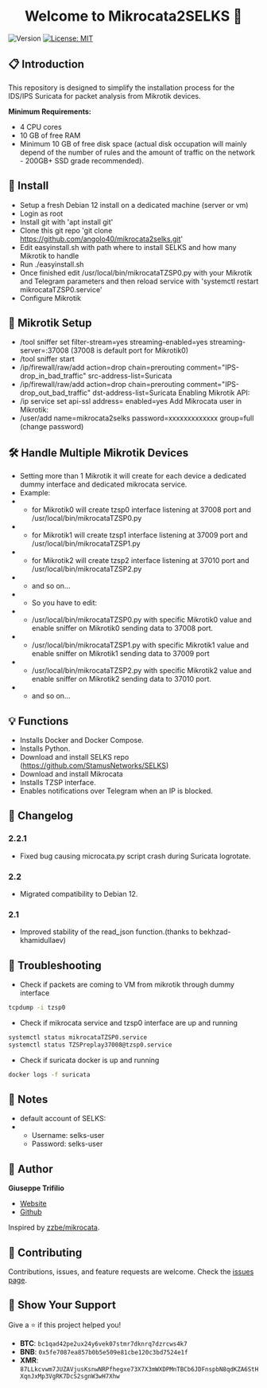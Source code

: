 <h1 align="center">Welcome to Mikrocata2SELKS 👋</h1>
<p>
  <img alt="Version" src="https://img.shields.io/badge/version-2.2.1-blue.svg?cacheSeconds=2592000" />
  <a href="https://github.com/angolo40/mikrocata2selks" target="_blank">
    <img alt="License: MIT" src="https://img.shields.io/github/license/angolo40/Mikrocata2SELKS" />
  </a>
</p>

## 📋 Introduction

This repository is designed to simplify the installation process for the IDS/IPS Suricata for packet analysis from Mikrotik devices.

**Minimum Requirements:**
- 4 CPU cores
- 10 GB of free RAM
- Minimum 10 GB of free disk space (actual disk occupation will mainly depend of the number of rules and the amount of traffic on the network - 200GB+ SSD grade recommended).


## 🚀 Install

- Setup a fresh Debian 12 install on a dedicated machine (server or vm)
- Login as root
- Install git with 'apt install git'
- Clone this git repo 'git clone https://github.com/angolo40/mikrocata2selks.git'
- Edit easyinstall.sh with path where to install SELKS and how many Mikrotik to handle
- Run ./easyinstall.sh
- Once finished edit /usr/local/bin/mikrocataTZSP0.py with your Mikrotik and Telegram parameters and then reload service with 'systemctl restart mikrocataTZSP0.service'
- Configure Mikrotik


## 📡 Mikrotik Setup

- /tool sniffer set filter-stream=yes streaming-enabled=yes streaming-server=<DEBIANIP>:37008 (37008 is default port for Mikrotik0)
- /tool sniffer start
- /ip/firewall/raw/add action=drop chain=prerouting comment="IPS-drop_in_bad_traffic" src-address-list=Suricata
- /ip/firewall/raw/add action=drop chain=prerouting comment="IPS-drop_out_bad_traffic" dst-address-list=Suricata
Enabling Mikrotik API:
- /ip service set api-ssl address=<DEBIANIP> enabled=yes
Add Mikrocata user in Mikrotik:
-  /user/add name=mikrocata2selks password=xxxxxxxxxxxxx group=full (change password)


## 🛠️ Handle Multiple Mikrotik Devices

- Setting more than 1 Mikrotik it will create for each device a dedicated dummy interface and dedicated mikrocata service.
- Example:
- - for Mikrotik0 will create tzsp0 interface listening at 37008 port and /usr/local/bin/mikrocataTZSP0.py
- - for Mikrotik1 will create tzsp1 interface listening at 37009 port and /usr/local/bin/mikrocataTZSP1.py
- - for Mikrotik2 will create tzsp2 interface listening at 37010 port and /usr/local/bin/mikrocataTZSP2.py
- - and so on...
- - So you have to edit:
- - /usr/local/bin/mikrocataTZSP0.py with specific Mikrotik0 value and enable sniffer on Mikrotik0 sending data to 37008 port.
- - /usr/local/bin/mikrocataTZSP1.py with specific Mikrotik1 value and enable sniffer on Mikrotik1 sending data to 37009 port
- - /usr/local/bin/mikrocataTZSP2.py with specific Mikrotik2 value and enable sniffer on Mikrotik2 sending data to 37010 port.
- - and so on...


## 💡 Functions

- Installs Docker and Docker Compose.
- Installs Python.
- Download and install SELKS repo (https://github.com/StamusNetworks/SELKS)
- Download and install Mikrocata
- Installs TZSP interface.
- Enables notifications over Telegram when an IP is blocked.


## 🔄 Changelog

### 2.2.1
- Fixed bug causing microcata.py script crash during Suricata logrotate.

### 2.2
- Migrated compatibility to Debian 12.

### 2.1
- Improved stability of the read_json function.(thanks to bekhzad-khamidullaev)


## 🔧 Troubleshooting

- Check if packets are coming to VM from mikrotik through dummy interface
```sh
tcpdump -i tzsp0
```
- Check if mikrocata service and tzsp0 interface are up and running
```sh
systemctl status mikrocataTZSP0.service
systemctl status TZSPreplay37008@tzsp0.service
```
- Check if suricata docker is up and running
```sh
docker logs -f suricata
```

## 📝 Notes
- default account of SELKS:
- - Username: selks-user
  - Password: selks-user

## 👤 Author

**Giuseppe Trifilio**

- [Website](https://github.com/angolo40/mikrocata2selks)
- [Github](https://github.com/angolo40)

Inspired by [zzbe/mikrocata](https://github.com/zzbe/mikrocata).

## 🤝 Contributing

Contributions, issues, and feature requests are welcome. Check the [issues page](https://github.com/angolo40/mikrocata2selks).

## 🌟 Show Your Support

Give a ⭐️ if this project helped you!

- **BTC**: `bc1qad42pe2ux24y6vek07stmr7dknrq7dzrcws4k7`
- **BNB**: `0x5fe7087ea857b0b5e509e81cbe120c3bd7524e1f`
- **XMR**: `87LLkcvwm7JUZAVjusKsnwNRPfhegxe73X7X3mWXDPMnTBCb6JDFnspbN8qdKZA6StHXqnJxMp3VgRK7DcS2sgnW3wH7Xhw`
